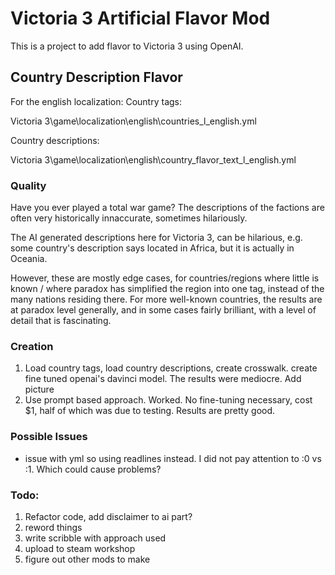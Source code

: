 # Victoria 3 Artificial Flavor Mod

This is a project to add flavor to Victoria 3 using OpenAI.

## Country Description Flavor

For the english localization:
Country tags:

Victoria 3\game\localization\english\countries_l_english.yml

Country descriptions:

Victoria 3\game\localization\english\country_flavor_text_l_english.yml

### Quality
Have you ever played a total war game? The descriptions of the factions are often very historically innaccurate, sometimes hilariously.

The AI generated descriptions here for Victoria 3, can be hilarious, e.g. some country's description says located in Africa, but it is actually in Oceania.

However, these are mostly edge cases, for countries/regions where little is known / where paradox has simplified the region into one tag, instead of the many nations
residing there. For more well-known countries, the results are at paradox level generally, and in some cases fairly brilliant, with a level of detail that is fascinating.


### Creation 
1. Load country tags, load country descriptions, create crosswalk. create fine tuned openai's davinci model. The results were mediocre. Add picture
2. Use prompt based approach. Worked. No fine-tuning necessary, cost $1, half of which was due to testing. Results are pretty good.

### Possible Issues
* issue with yml so using readlines instead. I did not pay attention to :0 vs :1. Which could cause problems?


### Todo:
1. Refactor code, add disclaimer to ai part?
2. reword things
3. write scribble with approach used
4. upload to steam workshop
5. figure out other mods to make